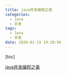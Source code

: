 ```yaml
---
title: java并发编程之美
categories:
  - Java
  - 并发
tags:
  - Java
  - 并发
date: 2020-01-19 19:20:56
---
```


[toc]

<!--more-->

[java并发编程之美](https://note.youdao.com/ynoteshare1/index.html?id=3af7888281de300200b52637cc864f15&type=notebook)